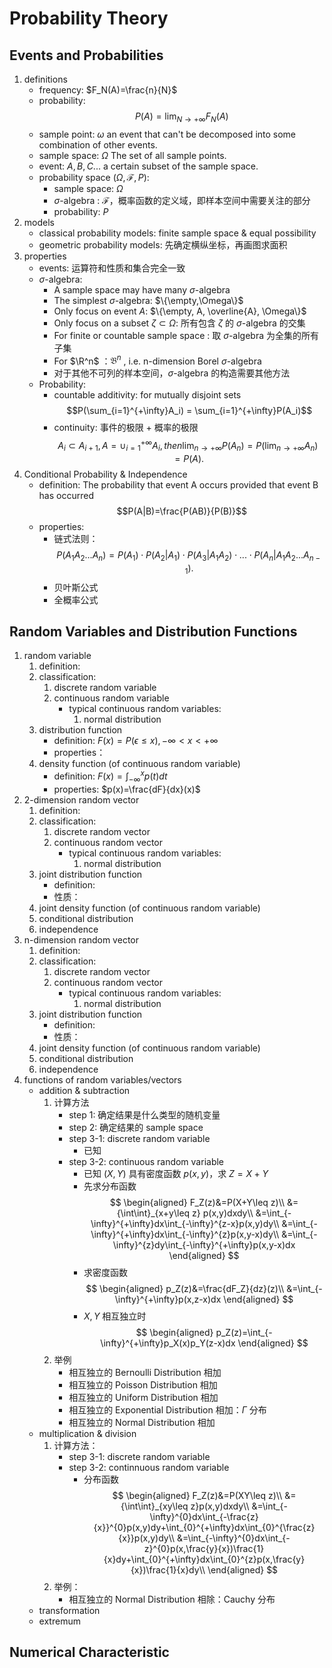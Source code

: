 # Probability Theory

## Events and Probabilities

1. definitions
    - frequency: $F_N(A)=\frac{n}{N}$
    - probability: $$P(A) = \lim_{N\to +\infty} F_{N}(A)$$
    - sample point: $\omega$ an event that can't be decomposed into some combination of other events. 
    - sample space: $\Omega$ The set of all sample points.
    - event: $A, B, C...$ a certain subset of the sample space.
    - probability space $(\Omega,\mathcal{F}, P)$:
        - sample space: $\Omega$
        - $\sigma$-algebra : $\mathcal{F}$，概率函数的定义域，即样本空间中需要关注的部分
        - probability: $P$
2. models
    - classical probability models: finite sample space & equal possibility
    - geometric probability models: 先确定横纵坐标，再画图求面积
3. properties
    - events: 运算符和性质和集合完全一致
    - $\sigma$-algebra:
        - A sample space may have many $\sigma$-algebra
        - The simplest $\sigma$-algebra: $\{\empty,\Omega\}$
        - Only focus on event $A$: $\{\empty, A, \overline{A}, \Omega\}$
        - Only focus on a subset $\zeta \subset \Omega$: 所有包含 $\zeta$ 的 $\sigma$-algebra 的交集
        - For finite or countable sample space : 取 $\sigma$-algebra 为全集的所有子集
        - For $\R^n$ ：$\mathfrak{B}^n$ , i.e. n-dimension Borel $\sigma$-algebra
        - 对于其他不可列的样本空间，$\sigma$-algebra 的构造需要其他方法
    - Probability:
        - countable additivity: for mutually disjoint sets $$P(\sum_{i=1}^{+\infty}A_i) = \sum_{i=1}^{+\infty}P(A_i)$$
        - continuity: 事件的极限 + 概率的极限 $$A_i\subset A_{i+1},A=\cup_{i=1}^{+\infty}A_i,then \lim_{n\to +\infty}P(A_n)=P(\lim_{n\to +\infty}A_n)=P(A).$$
4. Conditional Probability & Independence
    - definition: The probability that event A occurs provided that event B has occurred $$P(A|B)=\frac{P(AB)}{P(B)}$$
    - properties:
        - 链式法则：$$P(A_1A_2...A_n)=P(A_1)\cdot P(A_2|A_1)\cdot P(A_3|A_1A_2)\cdot...\cdot P(A_n|A_1A_2...A_{n-1}).$$
        - 贝叶斯公式
        - 全概率公式

## Random Variables and Distribution Functions

1. random variable
    1. definition:
    2. classification:
        1. discrete random variable
        2. continuous random variable
            - typical continuous random variables:
                1. normal distribution
    3. distribution function
        - definition: $F(x)=P(\epsilon \leq x),-\infty<x<+\infty$
        - properties：
    4. density function (of continuous random variable)
        - definition: $F(x)=\int_{-\infty}^xp(t)dt$
        - properties: $p(x)=\frac{dF}{dx}(x)$
2. 2-dimension random vector
    1. definition:
    2. classification:
        1. discrete random vector
        2. continuous random vector
            - typical continuous random variables:
                1. normal distribution
    3. joint distribution function
        - definition:
        - 性质：
    4. joint density function (of continuous random variable)
    5. conditional distribution
    6. independence
3. n-dimension random vector
    1. definition:
    2. classification:
        1. discrete random vector
        2. continuous random vector
            - typical continuous random variables:
                1. normal distribution
    3. joint distribution function
        - definition:
        - 性质：
    4. joint density function (of continuous random variable)
    5. conditional distribution
    6. independence
4. functions of random variables/vectors
    - addition & subtraction
        1. 计算方法
            - step 1: 确定结果是什么类型的随机变量
            - step 2: 确定结果的 sample space
            - step 3-1: discrete random variable
                -  已知
            - step 3-2: continuous random variable
                - 已知 $(X,Y)$ 具有密度函数 $p(x,y)$，求 $Z=X+Y$
                - 先求分布函数 
                    $$
                    \begin{aligned}
                    F_Z(z)&=P(X+Y\leq z)\\
                    &={\int\int}_{x+y\leq z} p(x,y)dxdy\\
                    &=\int_{-\infty}^{+\infty}dx\int_{-\infty}^{z-x}p(x,y)dy\\
                    &=\int_{-\infty}^{+\infty}dx\int_{-\infty}^{z}p(x,y-x)dy\\
                    &=\int_{-\infty}^{z}dy\int_{-\infty}^{+\infty}p(x,y-x)dx
                    \end{aligned}
                    $$
                - 求密度函数
                    $$
                    \begin{aligned}
                    p_Z(z)&=\frac{dF_Z}{dz}(z)\\
                    &=\int_{-\infty}^{+\infty}p(x,z-x)dx
                    \end{aligned}
                    $$
                - $X,Y$ 相互独立时
                    $$
                    \begin{aligned}
                    p_Z(z)=\int_{-\infty}^{+\infty}p_X(x)p_Y(z-x)dx
                    \end{aligned}
                    $$
        2. 举例
            - 相互独立的 Bernoulli Distribution 相加
            - 相互独立的 Poisson Distribution 相加
            - 相互独立的 Uniform Distribution 相加
            - 相互独立的 Exponential Distribution 相加：$\Gamma$ 分布
            - 相互独立的 Normal Distribution 相加
    - multiplication & division
        1. 计算方法：
            - step 3-1: discrete random variable
            - step 3-2: continnuous random variable
                - 分布函数
                    $$
                    \begin{aligned}
                    F_Z(z)&=P(XY\leq z)\\
                    &={\int\int}_{xy\leq z}p(x,y)dxdy\\
                    &=\int_{-\infty}^{0}dx\int_{-\frac{z}{x}}^{0}p(x,y)dy+\int_{0}^{+\infty}dx\int_{0}^{\frac{z}{x}}p(x,y)dy\\
                    &=\int_{-\infty}^{0}dx\int_{-z}^{0}p(x,\frac{y}{x})\frac{1}{x}dy+\int_{0}^{+\infty}dx\int_{0}^{z}p(x,\frac{y}{x})\frac{1}{x}dy\\
                    \end{aligned}
                    $$
        2. 举例：
            - 相互独立的 Normal Distribution 相除：Cauchy 分布
    - transformation
    - extremum

## Numerical Characteristic

